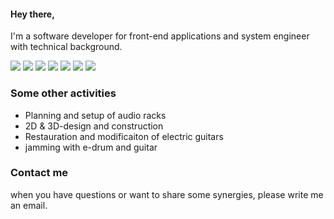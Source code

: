 #### Hey there,
I'm a software developer for front-end applications and system engineer with technical background. 

![](https://img.shields.io/badge/Code-Visual_Studio-informational?style=flat&logo=visualstudio&logoColor=5C2D91&color=2bbc8a)
![](https://img.shields.io/badge/Code-.Net-informational?style=flat&logo=.net&color=2bbc8a)
![](https://img.shields.io/badge/Code-Qt-informational?style=flat&logo=qt&color=2bbc8a)
![](https://img.shields.io/badge/Code-C++-informational?style=flat&logo=c%2B%2B&color=2bbc8a)
![](https://img.shields.io/badge/Code-Javascript-informational?style=flat&logo=javascript&color=2bbc8a)
![](https://img.shields.io/badge/Code-html-informational?style=flat&logo=Html5&color=2bbc8a)
![](https://img.shields.io/badge/Platforms-Windows-informational?style=flat&logo=windows&color=2bbc8a)

### Some other activities
* Planning and setup of audio racks
* 2D & 3D-design and construction
* Restauration and modificaiton of electric guitars
* jamming with e-drum and guitar

### Contact me
when you have questions or want to share some synergies, please write me an email.

<!--
**c-ybeRider/c-ybeRider** is a ✨ _special_ ✨ repository because its `README.md` (this file) appears on your GitHub profile.

Here are some ideas to get you started:

- 🔭 I’m currently working on ...
- 🌱 I’m currently learning ...
- 👯 I’m looking to collaborate on ...
- 🤔 I’m looking for help with ...
- 💬 Ask me about ...
- 📫 How to reach me: ...
- 😄 Pronouns: ...
- ⚡ Fun fact: ...
-->
